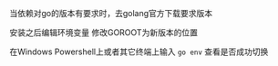 当依赖对go的版本有要求时，去golang官方下载要求版本  

安装之后编辑环境变量 修改GOROOT为新版本的位置  

在Windows Powershell上或者其它终端上输入 `go env` 查看是否成功切换  
